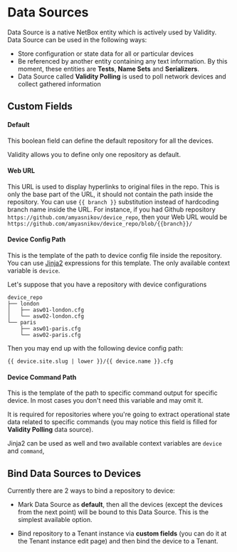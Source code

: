 # Data Sources

Data Source is a native NetBox entity which is actively used by Validity.
Data Source can be used in the following ways:

* Store configuration or state data for all or particular devices
* Be referenced by another entity containing any text information. By this moment, these entities are **Tests**, **Name Sets** and **Serializers**.
* Data Source called **Validity Polling** is used to poll network devices and collect gathered information

## Custom Fields

#### Default

This boolean field can define the default repository for all the devices.

Validity allows you to define only one repository as default.


#### Web URL

This URL is used to display hyperlinks to original files in the repo. This is only the base part of the URL, it should not contain the path inside the repository.
You can use `{{ branch }}` substitution instead of hardcoding branch name inside the URL.
For instance, if you had Github repository `https://github.com/amyasnikov/device_repo`, then your Web URL would be <br/>
`https://github.com/amyasnikov/device_repo/blob/{{branch}}/`


#### Device Config Path

This is the template of the path to device config file inside the repository. You can use [Jinja2](https://jinja.palletsprojects.com/en/3.0.x/templates/) expressions for this template. The only available context variable is `device`.

Let's suppose that you have a repository with device configurations

```console
device_repo
├── london
│   ├── asw01-london.cfg
│   └── asw02-london.cfg
└── paris
    ├── asw01-paris.cfg
    └── asw02-paris.cfg
```
Then you may end up with the following device config path:

`{{ device.site.slug | lower }}/{{ device.name }}.cfg`


#### Device Command Path
This is the template of the path to specific command output for specific device.
In most cases you don't need this variable and may omit it.

It is required for repositories where you're going to extract operational state data related to specific commands (you may notice this field is filled for **Validity Polling** data source).

Jinja2 can be used as well and two available context variables are `device` and `command`,


## Bind Data Sources to Devices
Currently there are 2 ways to bind a repository to device:

* Mark Data Source as **default**, then all the devices (except the devices from the next point) will be bound to this Data Source. This is the simplest available option.

* Bind repository to a Tenant instance via **custom fields** (you can do it at the Tenant instance edit page) and then bind the device to a Tenant.
